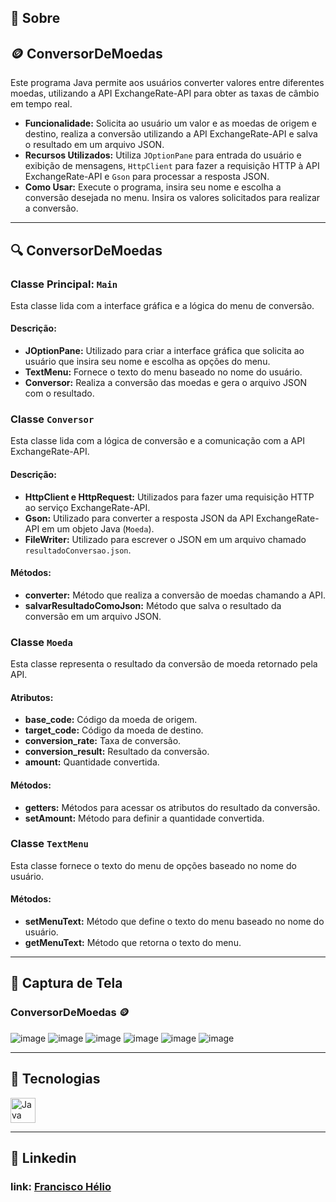 ## 📝 Sobre

## 🪙 ConversorDeMoedas

Este programa Java permite aos usuários converter valores entre diferentes moedas, utilizando a API ExchangeRate-API para obter as taxas de câmbio em tempo real.

- **Funcionalidade:** Solicita ao usuário um valor e as moedas de origem e destino, realiza a conversão utilizando a API ExchangeRate-API e salva o resultado em um arquivo JSON.
- **Recursos Utilizados:** Utiliza `JOptionPane` para entrada do usuário e exibição de mensagens, `HttpClient` para fazer a requisição HTTP à API ExchangeRate-API e `Gson` para processar a resposta JSON.
- **Como Usar:** Execute o programa, insira seu nome e escolha a conversão desejada no menu. Insira os valores solicitados para realizar a conversão.

---

## 🔍 ConversorDeMoedas

### Classe Principal: `Main`

Esta classe lida com a interface gráfica e a lógica do menu de conversão.

#### Descrição:
- **JOptionPane:** Utilizado para criar a interface gráfica que solicita ao usuário que insira seu nome e escolha as opções do menu.
- **TextMenu:** Fornece o texto do menu baseado no nome do usuário.
- **Conversor:** Realiza a conversão das moedas e gera o arquivo JSON com o resultado.

### Classe `Conversor`

Esta classe lida com a lógica de conversão e a comunicação com a API ExchangeRate-API.

#### Descrição:
- **HttpClient e HttpRequest:** Utilizados para fazer uma requisição HTTP ao serviço ExchangeRate-API.
- **Gson:** Utilizado para converter a resposta JSON da API ExchangeRate-API em um objeto Java (`Moeda`).
- **FileWriter:** Utilizado para escrever o JSON em um arquivo chamado `resultadoConversao.json`.

#### Métodos:
- **converter:** Método que realiza a conversão de moedas chamando a API.
- **salvarResultadoComoJson:** Método que salva o resultado da conversão em um arquivo JSON.

### Classe `Moeda`

Esta classe representa o resultado da conversão de moeda retornado pela API.

#### Atributos:
- **base_code:** Código da moeda de origem.
- **target_code:** Código da moeda de destino.
- **conversion_rate:** Taxa de conversão.
- **conversion_result:** Resultado da conversão.
- **amount:** Quantidade convertida.

#### Métodos:
- **getters:** Métodos para acessar os atributos do resultado da conversão.
- **setAmount:** Método para definir a quantidade convertida.

### Classe `TextMenu`

Esta classe fornece o texto do menu de opções baseado no nome do usuário.

#### Métodos:
- **setMenuText:** Método que define o texto do menu baseado no nome do usuário.
- **getMenuText:** Método que retorna o texto do menu.

---

## 📸 Captura de Tela

### ConversorDeMoedas 🪙
![image](https://github.com/franciscgg/ConversorMoedas/assets/113110382/3515342b-be35-4971-81e7-92ec97cca4ea)
![image](https://github.com/franciscgg/ConversorMoedas/assets/113110382/d97579ea-4407-4689-a865-5523ad35eb02)
![image](https://github.com/franciscgg/ConversorMoedas/assets/113110382/01050f3a-5dd5-4b7a-9b2c-3aae5ac4e243)
![image](https://github.com/franciscgg/ConversorMoedas/assets/113110382/44f271ad-116d-4024-8e76-80b8c08d4d1a)
![image](https://github.com/franciscgg/ConversorMoedas/assets/113110382/6573a3bf-d351-4573-bf5f-1b97fb706731)
![image](https://github.com/franciscgg/ConversorMoedas/assets/113110382/f6323b99-74f9-4676-b25e-eadcce56c20f)




---

## 🚀 Tecnologias

<div>
  <img src="https://cdn.jsdelivr.net/gh/devicons/devicon/icons/java/java-original.svg" alt="Java" title="Java" width="40" height="40"/>
</div>

---

## 💼 Linkedin

### link: [Francisco Hélio](https://www.linkedin.com/in/francisco-helio/)

